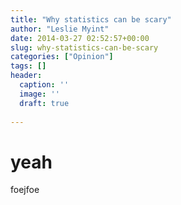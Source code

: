 ```yaml
---
title: "Why statistics can be scary"
author: "Leslie Myint"
date: 2014-03-27 02:52:57+00:00
slug: why-statistics-can-be-scary
categories: ["Opinion"]
tags: []
header:
  caption: ''
  image: ''
  draft: true
  
---
```


# yeah

foejfoe 
